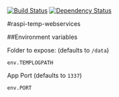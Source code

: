 [![Build Status](https://travis-ci.org/robertkowalski/raspi-temp-webservice-static.png?branch=master)](https://travis-ci.org/robertkowalski/raspi-temp-webservice-static)
[![Dependency Status](https://gemnasium.com/robertkowalski/raspi-temp-webservice-static.png)](https://gemnasium.com/robertkowalski/raspi-temp-webservice-static)

#raspi-temp-webservices

##Environment variables

Folder to expose: (defaults to `/data`)
```
env.TEMPLOGPATH
```

App Port (defaults to `1337`)
```
env.PORT
```
